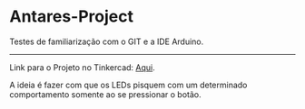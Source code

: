 # Antares-Project
Testes de familiarização com o GIT e a IDE Arduino.

--------------------------------------------------------

Link para o Projeto no Tinkercad: [Aqui](https://www.tinkercad.com/things/jkmY8wOEaPu-fabulous-rottis/editel).

A ideia é fazer com que os LEDs pisquem com um determinado comportamento somente ao se pressionar o botão.
